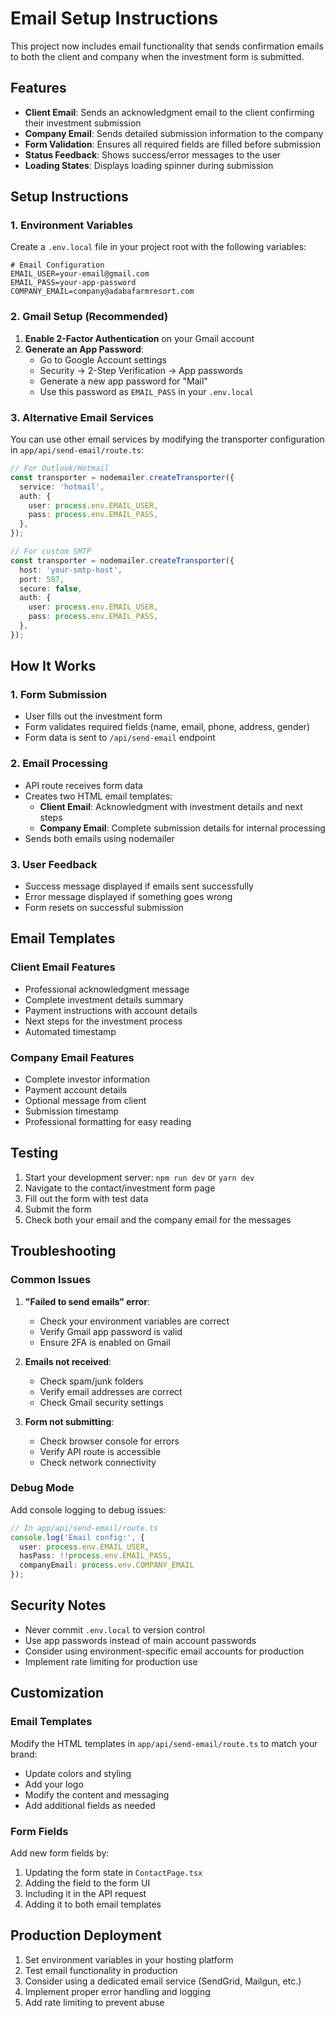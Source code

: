 # Email Setup Instructions

This project now includes email functionality that sends confirmation emails to both the client and company when the investment form is submitted.

## Features

- **Client Email**: Sends an acknowledgment email to the client confirming their investment submission
- **Company Email**: Sends detailed submission information to the company
- **Form Validation**: Ensures all required fields are filled before submission
- **Status Feedback**: Shows success/error messages to the user
- **Loading States**: Displays loading spinner during submission

## Setup Instructions

### 1. Environment Variables

Create a `.env.local` file in your project root with the following variables:

```env
# Email Configuration
EMAIL_USER=your-email@gmail.com
EMAIL_PASS=your-app-password
COMPANY_EMAIL=company@adabafarmresort.com
```

### 2. Gmail Setup (Recommended)

1. **Enable 2-Factor Authentication** on your Gmail account
2. **Generate an App Password**:
   - Go to Google Account settings
   - Security → 2-Step Verification → App passwords
   - Generate a new app password for "Mail"
   - Use this password as `EMAIL_PASS` in your `.env.local`

### 3. Alternative Email Services

You can use other email services by modifying the transporter configuration in `app/api/send-email/route.ts`:

```typescript
// For Outlook/Hotmail
const transporter = nodemailer.createTransporter({
  service: 'hotmail',
  auth: {
    user: process.env.EMAIL_USER,
    pass: process.env.EMAIL_PASS,
  },
});

// For custom SMTP
const transporter = nodemailer.createTransporter({
  host: 'your-smtp-host',
  port: 587,
  secure: false,
  auth: {
    user: process.env.EMAIL_USER,
    pass: process.env.EMAIL_PASS,
  },
});
```

## How It Works

### 1. Form Submission
- User fills out the investment form
- Form validates required fields (name, email, phone, address, gender)
- Form data is sent to `/api/send-email` endpoint

### 2. Email Processing
- API route receives form data
- Creates two HTML email templates:
  - **Client Email**: Acknowledgment with investment details and next steps
  - **Company Email**: Complete submission details for internal processing
- Sends both emails using nodemailer

### 3. User Feedback
- Success message displayed if emails sent successfully
- Error message displayed if something goes wrong
- Form resets on successful submission

## Email Templates

### Client Email Features
- Professional acknowledgment message
- Complete investment details summary
- Payment instructions with account details
- Next steps for the investment process
- Automated timestamp

### Company Email Features
- Complete investor information
- Payment account details
- Optional message from client
- Submission timestamp
- Professional formatting for easy reading

## Testing

1. Start your development server: `npm run dev` or `yarn dev`
2. Navigate to the contact/investment form page
3. Fill out the form with test data
4. Submit the form
5. Check both your email and the company email for the messages

## Troubleshooting

### Common Issues

1. **"Failed to send emails" error**:
   - Check your environment variables are correct
   - Verify Gmail app password is valid
   - Ensure 2FA is enabled on Gmail

2. **Emails not received**:
   - Check spam/junk folders
   - Verify email addresses are correct
   - Check Gmail security settings

3. **Form not submitting**:
   - Check browser console for errors
   - Verify API route is accessible
   - Check network connectivity

### Debug Mode

Add console logging to debug issues:

```typescript
// In app/api/send-email/route.ts
console.log('Email config:', {
  user: process.env.EMAIL_USER,
  hasPass: !!process.env.EMAIL_PASS,
  companyEmail: process.env.COMPANY_EMAIL
});
```

## Security Notes

- Never commit `.env.local` to version control
- Use app passwords instead of main account passwords
- Consider using environment-specific email accounts for production
- Implement rate limiting for production use

## Customization

### Email Templates
Modify the HTML templates in `app/api/send-email/route.ts` to match your brand:
- Update colors and styling
- Add your logo
- Modify the content and messaging
- Add additional fields as needed

### Form Fields
Add new form fields by:
1. Updating the form state in `ContactPage.tsx`
2. Adding the field to the form UI
3. Including it in the API request
4. Adding it to both email templates

## Production Deployment

1. Set environment variables in your hosting platform
2. Test email functionality in production
3. Consider using a dedicated email service (SendGrid, Mailgun, etc.)
4. Implement proper error handling and logging
5. Add rate limiting to prevent abuse
